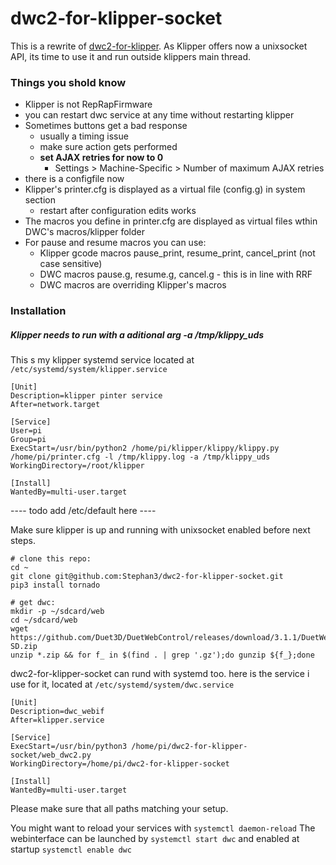 # dwc2-for-klipper-socket

This is a rewrite of [dwc2-for-klipper](https://github.com/Stephan3/dwc2-for-klipper). As Klipper offers now a unixsocket API,
its time to use it and run outside klippers main thread.

### Things you shold know
- Klipper is not RepRapFirmware
- you can restart dwc service at any time without restarting klipper
- Sometimes buttons get a bad response
  - usually a timing issue
  - make sure action gets performed
  - **set AJAX retries  for now to 0**
    - Settings > Machine-Specific > Number of maximum AJAX retries
- there is a configfile now 
- Klipper's printer.cfg is displayed as a virtual file (config.g) in system section
    - restart after configuration edits works
- The macros you define in printer.cfg are displayed as virtual files wthin DWC's macros/klipper folder
- For pause and resume macros you can use:
    - Klipper gcode macros pause_print, resume_print, cancel_print (not case sensitive)
    - DWC macros pause.g, resume.g, cancel.g - this is in line with RRF
    - DWC macros are overriding Klipper's macros

### Installation ###

##### Klipper needs to run with a aditional arg -a /tmp/klippy_uds ####

This s my klipper systemd service located at ```/etc/systemd/system/klipper.service```
```
[Unit]
Description=klipper pinter service
After=network.target

[Service]
User=pi
Group=pi
ExecStart=/usr/bin/python2 /home/pi/klipper/klippy/klippy.py /home/pi/printer.cfg -l /tmp/klippy.log -a /tmp/klippy_uds
WorkingDirectory=/root/klipper

[Install]
WantedBy=multi-user.target
```

---- todo add /etc/default here ----

Make sure klipper is up and running with unixsocket enabled before next steps.

```
# clone this repo:
cd ~
git clone git@github.com:Stephan3/dwc2-for-klipper-socket.git
pip3 install tornado

# get dwc:
mkdir -p ~/sdcard/web
cd ~/sdcard/web
wget https://github.com/Duet3D/DuetWebControl/releases/download/3.1.1/DuetWebControl-SD.zip
unzip *.zip && for f_ in $(find . | grep '.gz');do gunzip ${f_};done
```

dwc2-for-klipper-socket can rund with systemd too. here is the service i use for it, located at ```/etc/systemd/system/dwc.service```
```
[Unit]
Description=dwc_webif
After=klipper.service

[Service]
ExecStart=/usr/bin/python3 /home/pi/dwc2-for-klipper-socket/web_dwc2.py
WorkingDirectory=/home/pi/dwc2-for-klipper-socket

[Install]
WantedBy=multi-user.target
```
Please make sure that all paths matching your setup. 

You might want to reload your services with ```systemctl daemon-reload```
The webinterface can be launched by ```systemctl start dwc``` and enabled at startup ```systemctl enable dwc```
